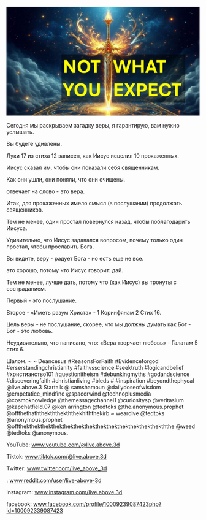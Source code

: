 ![Video cover image](../cover.jpg "cover photo")

Сегодня мы раскрываем загадку веры, я гарантирую, вам нужно услышать.

Вы будете удивлены.

Луки 17 из стиха 12 записен, как Иисус исцелил 10 прокаженных.

Иисус сказал им, чтобы они показали себя священникам.

Как они ушли, они поняли, что они очищены.

отвечает на слово - это вера.

Итак, для прокаженных имело смысл (в послушании) продолжать священников.

Тем не менее, один простал повернулся назад, чтобы поблагодарить Иисуса.

Удивительно, что Иисус задавался вопросом, почему только один простал, чтобы прославить Бога.

Вы видите, веру - радует Бога - но есть еще не все.

это хорошо, потому что Иисус говорит: дай.

Тем не менее, лучше дать, потому что (как Иисус) вы тронуты с состраданием.

Первый - это послушание.

Второе - «Иметь разум Христа» - 1 Коринфянам 2 Стих 16.

Цель веры - не послушание, скорее, что мы должны думать как Бог - Бог - это любовь.

Неудивительно, что написано, что: «Вера творчает любовь» - Галатам 5 стих 6.

Шалом. ~ ~ Deancesus #ReasonsForFaith #Evidenceforgod #erserstandingchristianity #faithvsscience #seektruth #logicandbelief #христианство101 #questionitheism #debunkingmyths #godandscience #discoveringfaith #christianliving #bleds # #inspiration #beyondthephycal @live.above.3 Startalk @ samshamoun @dailydoseofwisdom @empetatice_mindfine @spacerwind @technoplusmedia @cosmoknowledge @themessagechannel1 @curiositysp @veritasium @kapchatfield.07 @ken.arrington @tedtoks @the.anonymous.prophet @offthethaththekththekththekhiththekirb ~ weardive @tedtoks @anonymous.prophet @offthekthekthekthekthekthekthekthekthekthekthekthekthekththe @weed @tedtoks @anonymous.


YouTube: www.youtube.com/@live.above.3d

Tiktok: www.tiktok.com/@live.above.3d

Twitter: www.twitter.com/live_above_3d


: www.reddit.com/user/live-above-3d

instagram: www.instagram.com/live.above.3d

facebook: www.facebook.com/profile/10009239087423php?id=100092339087423




